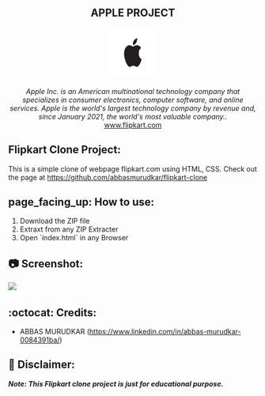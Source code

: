 <h2 align="center">APPLE PROJECT </h2>
<p align="center">
<img src="images/apple.png" alt="flipkart" height="100" width="100" ><br><br>
<i>
Apple Inc. is an American multinational technology company that specializes in consumer electronics, computer software, and online services. Apple is the world's largest technology company by revenue and, since January 2021, the world's most valuable company..
</i><br>
<a href="https://www.flipkart.com">www.flipkart.com</a><br>
</p>
<h2>Flipkart Clone Project:</h2>

This is a simple clone of webpage flipkart.com using HTML, CSS. Check out the page at
https://github.com/abbasmurudkar/flipkart-clone

<h2>page_facing_up: How to use:</h2>
<ol>
  <li>Download the ZIP file</li>
  <li>Extraxt from any ZIP Extracter</li>
  <li>Open `index.html` in any Browser</li>
  </ol>

## :camera: Screenshot:
<a href="https://www.github.com/abbasmurudkar">
  <img src="assets/flipli25.png">
  </a>

## :octocat: Credits:

- ABBAS MURUDKAR (https://www.linkedin.com/in/abbas-murudkar-0084391ba/)

## :memo: Disclaimer:

**_Note: This Flipkart clone project is just for educational purpose._**

